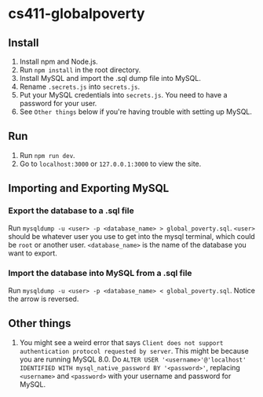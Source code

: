 # cs411-globalpoverty

## Install
1. Install npm and Node.js.
2. Run `npm install` in the root directory.
3. Install MySQL and import the .sql dump file into MySQL.
4. Rename `.secrets.js` into `secrets.js`.
5. Put your MySQL credentials into `secrets.js`. You need to have a password for your user.
6. See `Other things` below if you're having trouble with setting up MySQL.

## Run
1. Run `npm run dev`.
2. Go to `localhost:3000` or `127.0.0.1:3000` to view the site.

## Importing and Exporting MySQL
### Export the database to a .sql file
Run `mysqldump -u <user> -p <database_name> > global_poverty.sql`. `<user>` should be whatever user you use to get into the mysql terminal, which could be `root` or another user. `<database_name>` is the name of the database you want to export.

### Import the database into MySQL from a .sql file
Run `mysqldump -u <user> -p <database_name> < global_poverty.sql`. Notice the arrow is reversed.

## Other things
1. You might see a weird error that says `Client does not support authentication protocol requested by server`. This might be because you are running MySQL 8.0. Do `ALTER USER '<username>'@'localhost' IDENTIFIED WITH mysql_native_password BY '<password>'`, replacing `<username>` and `<password>` with your username and password for MySQL.